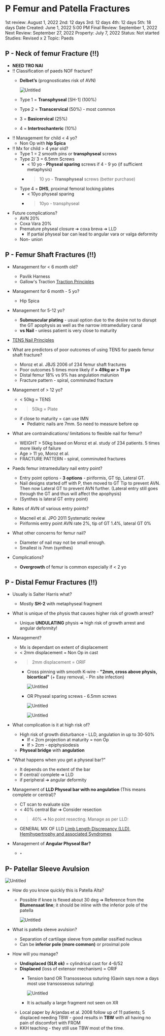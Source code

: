 # P Femur and Patella Fractures

1st review: August 1, 2022
2nd: 12 days
3rd: 12 days
4th: 12 days
5th: 18 days
Date Created: June 1, 2022 5:00 PM
Final Review: September 1, 2022
Next Review: September 27, 2022
Property: July 7, 2022
Status: Not started
Studies: Revised x 2
Topic: Paeds

## P - Neck of femur Fracture (‼️)

- **NEED TRO NAI**
- ‼️ Classification of paeds NOF fracture?
    - **Delbet’s** (prognosticates risk of AVN)
        
        ![Untitled](P%20Femur%20and%20Patella%20Fractures%20a1ff31dc03764cdf8781ad337124e2d2/Untitled.png)
        
    - Type 1 = **Transphyseal** [SH-1] (100%)
    - Type 2 = **Transcervical** (50%) - most common
    - 3 = **Basicervical** (25%)
    - 4 = **Intertrochanteric** (10%)
- ‼️ Management for child < 4 yo?
    - Non Op with **hip Spica**
- ‼️ Mx for child > 4 year old?
    - Type 1 = 2 smooth pins or **transphyseal** screws
    - Type 2/ 3 = 6.5mm Screws
        - < 10 yo - **Physeal sparing** screws if 4 - 9 yo (if sufficient metaphysis)
        - > 10 yo - **Transphyseal** screws (better purchase)
    - Type 4 = **DHS**, proximal femoral locking plates
        - < 10yo physeal sparing
        - > 10yo - transphyseal
- Future complications?
    - AVN 20%
    - Coxa Vara 20%
    - Premature physeal closure ➔ coxa breva ➔ LLD
        - If partial physeal bar can lead to angular vara or valga deformity
    - Non- union

## P - Femur Shaft Fractures (‼️)

- Management for < 6 month old?
    - Pavlik Harness
    - Gallow's Traction [Traction Principles](Traction%20Principles%20423fc20063e54396ac90462664061b20.md)
- Management for 6 month - 5 yo?
    - Hip Spica
- Management for 5-12 yo?
    - **Submuscular plating** - usual option due to the desire not to disrupt the GT apophysis as well as the narrow intramedullary canal
    - **vs Nail** - unless patient is very close to maturity
- [TENS Nail Principles](https://www.notion.so/TENS-Nail-Principles-e917c0ec42e441f59c85a5712004c51b)

- What are predictors of poor outcomes of using TENS for paeds femur shaft fracture?
    - Moroz et al. JBJS 2006 of 234 femur shaft fractures
    - Poor outcomes 5 times more likely if **> 49kg or > 11 yo**
    - Distal femur 18% vs 9% has angulation malunion
    - Fracture pattern - spiral, comminuted fracture
- Management of > 12 yo?
    - < 50kg = TENS
    - > 50kg = Plate
    - if close to maturity = can use IMN
        - Pediatric nails are 7mm. So need to measure before op
- What are contraindications/ limitations to flexible nail for femur?
    - WEIGHT > 50kg based on Moroz et al. study of 234 patients. 5 times more likely of failure
    - Age > 11 yo, Moroz et al.
    - FRACTURE PATTERN - spiral, comminuted fractures
- Paeds femur intramedullary nail entry point?
    - Entry point options - **3 options** - piriformis, GT tip, Lateral GT.
    - Nail designs started off with P, then moved to GT Tip to prevent AVN. Then now Lateral GT to prevent AVN further. (Lateral entry still goes through the GT and thus will affect the apophysis)
    - (Synthes is lateral GT entry point)
- Rates of AVN of various entry points?
    - Macneil et al. JPO 2011 Systematic review
    - Piriformis entry point AVN rate 2%, tip of GT 1.4%, lateral GT 0%
- What other concerns for femur nail?
    - Diameter of nail may not be small enough.
    - Smallest is 7mm (synthes)
- Complications?
    - **Overgrowth** of femur is common especially if < 2 yo

## P - Distal Femur Fractures (‼️)

- Usually is Salter Harris what?
    - Mostly **SH-2** with metaphyseal fragment
- What is unique of the physis that causes higher risk of growth arrest?
    - Unique **UNDULATING** physis ➔ high risk of growth arrest and angular deformity!
- Management?
    - Mx is dependant on extent of displacement
    - < 2mm displacement = Non Op in cast
    - > 2mm displacement = ORIF
        - Cross pinning with smooth K-wire - **"2mm, cross above physis, bicortical"** (+ Easy removal, - Pin site infection)
            
            ![Untitled](P%20Femur%20and%20Patella%20Fractures%20a1ff31dc03764cdf8781ad337124e2d2/Untitled%201.png)
            
        - OR Physeal sparing screws - 6.5mm screws
            
            ![Untitled](P%20Femur%20and%20Patella%20Fractures%20a1ff31dc03764cdf8781ad337124e2d2/Untitled%202.png)
            
            ![Untitled](P%20Femur%20and%20Patella%20Fractures%20a1ff31dc03764cdf8781ad337124e2d2/Untitled%203.png)
            
- What complication is it at high risk of?
    - High risk of growth disturbance - LLD, angulation in up to 30-50%
        - If < 2cm projection at maturity = non Op
        - If > 2cm - epiphysiodesis
    - **Physeal bridge** with **angulation**
- "What happens when you get a physeal bar?"
    - It depends on the extent of the bar
    - If central/ complete ➔ LLD
    - if peripheral ➔ angular deformity
- Management of **LLD Physeal bar with no angulation** (This means complete or central)?
    - CT scan to evaluate size
    - < 40% central Bar ➔ Consider resection
    - > 40% ➔ No point resecting. Manage as per LLD:
    - GENERAL MX OF LLD [Limb Length Discrepancy (LLD), Hemihypertrophy and associated Syndromes](Limb%20Length%20Discrepancy%20(LLD),%20Hemihypertrophy%20and%209c6b92d367c84e3f8a93733b68a2915f.md)
- Management of **Angular Physeal Bar?**
    - ‣

## P-  Patellar Sleeve Avulsion

![Untitled](P%20Femur%20and%20Patella%20Fractures%20a1ff31dc03764cdf8781ad337124e2d2/Untitled%204.png)

- How do you know quickly this is Patella Alta?
    - Possible if knee is flexed about 30 deg ➔ Reference from the **Blumensaat line**; it should be inline with the inferior pole of the patella
        
        ![Untitled](P%20Femur%20and%20Patella%20Fractures%20a1ff31dc03764cdf8781ad337124e2d2/Untitled%205.png)
        
- What is patella sleeve avulsion?
    - Separation of cartilage sleeve from patellar ossified nucleus
    - Can be **inferior pole (more common)** or proximal pole
- How will you manage?
    - **Undisplaced (SLR ok)** = cylindrical cast for 4-6/52
    - **Displaced** (loss of extensor mechanism) = ORIF
        - Tension band OR Transosseous suturing (Gavin says now a days most use transosseous suturing)
            
            ![Untitled](P%20Femur%20and%20Patella%20Fractures%20a1ff31dc03764cdf8781ad337124e2d2/Untitled%206.png)
            
        - It is actually a large fragment not seen on XR
    - Local paper by Arjandas et al. 2008 follow up of 11 patients; 5 displaced needing TBW - good results in **TBW** with all having no pain of discomfort with FROM
    - KKH teaching - they still use TBW most of the time.